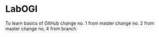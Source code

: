 # LabOGI
To learn basics of GitHub
change no. 1 from master 
change no. 2 from master 
change no. 4 from branch 
